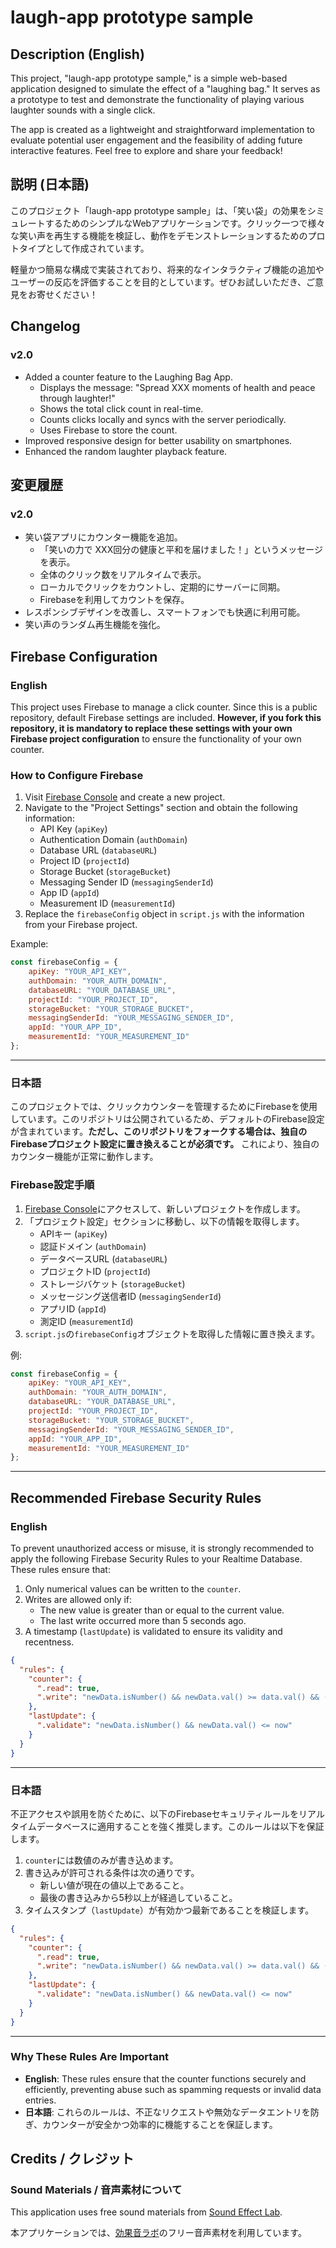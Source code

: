 # laugh-app prototype sample

## Description (English)
This project, "laugh-app prototype sample," is a simple web-based application designed to simulate the effect of a "laughing bag." It serves as a prototype to test and demonstrate the functionality of playing various laughter sounds with a single click. 

The app is created as a lightweight and straightforward implementation to evaluate potential user engagement and the feasibility of adding future interactive features. Feel free to explore and share your feedback!

## 説明 (日本語)
このプロジェクト「laugh-app prototype sample」は、「笑い袋」の効果をシミュレートするためのシンプルなWebアプリケーションです。クリック一つで様々な笑い声を再生する機能を検証し、動作をデモンストレーションするためのプロトタイプとして作成されています。

軽量かつ簡易な構成で実装されており、将来的なインタラクティブ機能の追加やユーザーの反応を評価することを目的としています。ぜひお試しいただき、ご意見をお寄せください！

## Changelog

### v2.0
- Added a counter feature to the Laughing Bag App.
  - Displays the message: "Spread XXX moments of health and peace through laughter!"
  - Shows the total click count in real-time.
  - Counts clicks locally and syncs with the server periodically.
  - Uses Firebase to store the count.
- Improved responsive design for better usability on smartphones.
- Enhanced the random laughter playback feature.

## 変更履歴

### v2.0
- 笑い袋アプリにカウンター機能を追加。
  - 「笑いの力で XXX回分の健康と平和を届けました！」というメッセージを表示。
  - 全体のクリック数をリアルタイムで表示。
  - ローカルでクリックをカウントし、定期的にサーバーに同期。
  - Firebaseを利用してカウントを保存。
- レスポンシブデザインを改善し、スマートフォンでも快適に利用可能。
- 笑い声のランダム再生機能を強化。

## Firebase Configuration

### English

This project uses Firebase to manage a click counter. Since this is a public repository, default Firebase settings are included. **However, if you fork this repository, it is mandatory to replace these settings with your own Firebase project configuration** to ensure the functionality of your own counter.

### How to Configure Firebase

1. Visit [Firebase Console](https://console.firebase.google.com/) and create a new project.
2. Navigate to the "Project Settings" section and obtain the following information:
   - API Key (`apiKey`)
   - Authentication Domain (`authDomain`)
   - Database URL (`databaseURL`)
   - Project ID (`projectId`)
   - Storage Bucket (`storageBucket`)
   - Messaging Sender ID (`messagingSenderId`)
   - App ID (`appId`)
   - Measurement ID (`measurementId`)
3. Replace the `firebaseConfig` object in `script.js` with the information from your Firebase project.

Example:
```javascript
const firebaseConfig = {
    apiKey: "YOUR_API_KEY",
    authDomain: "YOUR_AUTH_DOMAIN",
    databaseURL: "YOUR_DATABASE_URL",
    projectId: "YOUR_PROJECT_ID",
    storageBucket: "YOUR_STORAGE_BUCKET",
    messagingSenderId: "YOUR_MESSAGING_SENDER_ID",
    appId: "YOUR_APP_ID",
    measurementId: "YOUR_MEASUREMENT_ID"
};
```

---

### 日本語

このプロジェクトでは、クリックカウンターを管理するためにFirebaseを使用しています。このリポジトリは公開されているため、デフォルトのFirebase設定が含まれています。**ただし、このリポジトリをフォークする場合は、独自のFirebaseプロジェクト設定に置き換えることが必須です。** これにより、独自のカウンター機能が正常に動作します。

### Firebase設定手順

1. [Firebase Console](https://console.firebase.google.com/)にアクセスして、新しいプロジェクトを作成します。
2. 「プロジェクト設定」セクションに移動し、以下の情報を取得します。
   - APIキー (`apiKey`)
   - 認証ドメイン (`authDomain`)
   - データベースURL (`databaseURL`)
   - プロジェクトID (`projectId`)
   - ストレージバケット (`storageBucket`)
   - メッセージング送信者ID (`messagingSenderId`)
   - アプリID (`appId`)
   - 測定ID (`measurementId`)
3. `script.js`の`firebaseConfig`オブジェクトを取得した情報に置き換えます。

例:
```javascript
const firebaseConfig = {
    apiKey: "YOUR_API_KEY",
    authDomain: "YOUR_AUTH_DOMAIN",
    databaseURL: "YOUR_DATABASE_URL",
    projectId: "YOUR_PROJECT_ID",
    storageBucket: "YOUR_STORAGE_BUCKET",
    messagingSenderId: "YOUR_MESSAGING_SENDER_ID",
    appId: "YOUR_APP_ID",
    measurementId: "YOUR_MEASUREMENT_ID"
};
```

---

## Recommended Firebase Security Rules

### English

To prevent unauthorized access or misuse, it is strongly recommended to apply the following Firebase Security Rules to your Realtime Database. These rules ensure that:

1. Only numerical values can be written to the `counter`.
2. Writes are allowed only if:
   - The new value is greater than or equal to the current value.
   - The last write occurred more than 5 seconds ago.
3. A timestamp (`lastUpdate`) is validated to ensure its validity and recentness.

```json
{
  "rules": {
    "counter": {
      ".read": true,
      ".write": "newData.isNumber() && newData.val() >= data.val() && (data.child('lastUpdate').val() === null || now > data.child('lastUpdate').val() + 5000)"
    },
    "lastUpdate": {
      ".validate": "newData.isNumber() && newData.val() <= now"
    }
  }
}
```

---

### 日本語

不正アクセスや誤用を防ぐために、以下のFirebaseセキュリティルールをリアルタイムデータベースに適用することを強く推奨します。このルールは以下を保証します。

1. `counter`には数値のみが書き込めます。
2. 書き込みが許可される条件は次の通りです。
   - 新しい値が現在の値以上であること。
   - 最後の書き込みから5秒以上が経過していること。
3. タイムスタンプ（`lastUpdate`）が有効かつ最新であることを検証します。

```json
{
  "rules": {
    "counter": {
      ".read": true,
      ".write": "newData.isNumber() && newData.val() >= data.val() && (data.child('lastUpdate').val() === null || now > data.child('lastUpdate').val() + 5000)"
    },
    "lastUpdate": {
      ".validate": "newData.isNumber() && newData.val() <= now"
    }
  }
}
```

---

### Why These Rules Are Important

- **English**: These rules ensure that the counter functions securely and efficiently, preventing abuse such as spamming requests or invalid data entries.
- **日本語**: これらのルールは、不正なリクエストや無効なデータエントリを防ぎ、カウンターが安全かつ効率的に機能することを保証します。


## Credits / クレジット

### Sound Materials / 音声素材について
This application uses free sound materials from [Sound Effect Lab](https://soundeffect-lab.info/).

本アプリケーションでは、[効果音ラボ](https://soundeffect-lab.info/)のフリー音声素材を利用しています。